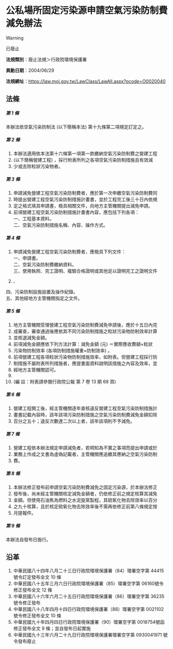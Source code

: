 # 公私場所固定污染源申請空氣污染防制費減免辦法


> [!WARNING]
> 已廢止


**法規類別**：廢止法規＞行政院環境保護署

**異動日期**：2004/06/29  

**法規網址**：https://law.moj.gov.tw/LawClass/LawAll.aspx?pcode=O0020040



## 法條
##### 第 1 條
本辦法依空氣污染防制法 (以下簡稱本法) 第十九條第二項規定訂定之。

##### 第 2 條
1. 本辦法適用依本法第十六條第一項第一款繳納空氣污染防制費之營建工程
1.  (以下簡稱營建工程) ，採行附表所列之各項空氣污染防制措施且有效減
1. 少或去除粒狀污染物者。

##### 第 3 條
1. 申請減免營建工程空氣污染防制費者，應於第一次申繳空氣污染防制費同
1. 時提出營建工程空氣污染防制措施計畫書，並於工程完工後三十日內依規
1. 定之格式填具申請書，檢具相關文件，向地方主管機關提出減免申請。
1. 前項營建工程空氣污染防制措施計畫書內容，應包括下列各項：  
一、工程基本資料。  
二、空氣污染防制措施名稱、內容、操作方式。

##### 第 4 條
1. 申請減免營建工程空氣污染防制費者，應檢具下列文件：  
一、申請書。  
二、空氣污染防制費繳納資料。  
三、使用執照、完工證明、複驗合格證明或其他足以證明完工之證明文件
1.     。  
四、污染防制設施設置及操作紀錄。  
五、其他經地方主管機關指定之文件。

##### 第 5 條
1. 地方主管機關受理營建工程空氣污染防制費減免申請後，應於十五日內完
1. 成審查，審查通過後應依其不同污染防制措施之粒狀污染物防制效率計算
1. 並核退減免金額。
1. 前項減免金額應依下列方法計算：減免金額 (元) ＝實際應收費額×粒狀
1. 污染物防制效率 (各項防制措施權重×防制效率) 。
1. 前項營建工程各項粒狀污染物防制措施效率，如附表。但營建工程採行防
1. 制措施不屬附表所列措施者，應提書面資料說明該措施之內容及效率，並
1. 經地方主管機關認可。
1. 
1.  (編      註：附表請參閱行政院公報 第 7 卷 13 期 68 頁)

##### 第 6 條
1. 營建工程開工後，經主管機關逐年查核違反營建工程空氣污染防制措施計
1. 畫書記載內容時，該年該項污染防制措施之空氣污染防制費減免金額扣除
1. 百分之五十；違反次數達二次以上者，該年該項則不予減免。

##### 第 7 條
1. 營建工程依本辦法規定申請減免者，若明知為不實之事項而提出申請或於
1. 業務上作成之文書為虛偽記載者，主管機關應追繳其應納之空氣污染防制
1. 費。

##### 第 8 條
1. 本辦法修正發布前申請空氣污染防制費減免之固定污染源，於本辦法修正
1. 發布後，尚未經主管機關核定減免金額者，仍依修正前之規定核算其減免
1. 金額。但使用石油焦為燃料之水泥旋窯製程，其硫氧化物去除效率以百分
1. 之九十核算，且於核定硫氧化物去除效率後不需再依修正前第八條規定按
1. 月提報件。

##### 第 9 條
本辦法自發布日施行。

## 沿革
1. 中華民國八十四年八月二十三日行政院環境保護署（84）環署空字第 44415  號令訂定發布全文 10 條
1. 中華民國八十五年三月六日行政院環境保護署（85）環署空字第 06160號令修正發布全文 12 條
1. 中華民國八十六年六月二十五日行政院環境保護署（86）環署空字第 36235  號令修正發布
1. 中華民國八十八年四月十四日行政院環境保護署（88）環署空字第 0021102  號令修正發布全文 10 條
1. 中華民國九十年四月四日行政院環境保護署（90）環署空字第 0018754號函修正發布全文 9  條；並自發布日起實施
1. 中華民國九十三年六月二十九日行政院環境保護署環署空字第 0930041971 號令發布廢止
